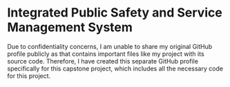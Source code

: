 # Integrated Public Safety and Service Management System

Due to confidentiality concerns, I am unable to share my original GitHub profile publicly as that contains important files like my project with its source code. Therefore, I have created this separate GitHub profile specifically for this capstone project, which includes all the necessary code for this project.

